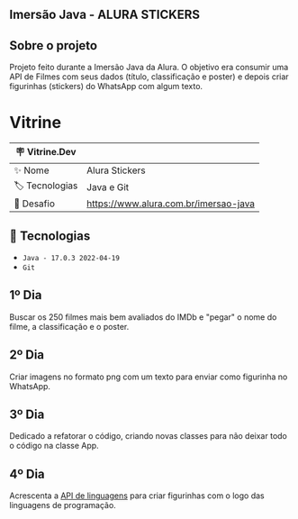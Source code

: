 ## Imersão Java - ALURA STICKERS

## Sobre o projeto
Projeto feito durante a Imersão Java da Alura. O objetivo era consumir uma API de Filmes com seus dados (título, classificação e poster) e depois criar figurinhas (stickers) do WhatsApp com algum texto. 


# Vitrine

| 🪧 Vitrine.Dev |     |
| -------------  | --- |
| ✨ Nome        | Alura Stickers
| 🏷️ Tecnologias | Java e Git
| 🤿 Desafio | https://www.alura.com.br/imersao-java


## 🔨 Tecnologias
- ``Java - 17.0.3 2022-04-19``
- ``Git``


## 1º Dia 

Buscar os 250 filmes mais bem avaliados do IMDb e "pegar" o nome do filme, a classificação e o poster. 

## 2º Dia

Criar imagens no formato png com um texto para enviar como figurinha no WhatsApp.

## 3º Dia

Dedicado a refatorar o código, criando novas classes para não deixar todo o código na classe App. 

## 4º Dia 

Acrescenta a [API de linguagens](https://github.com/danielsamorim/imersao-java-linguagens-api) para criar figurinhas com o logo das linguagens de programação.
